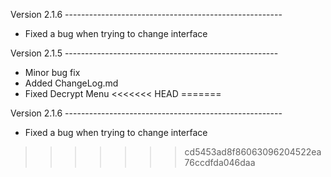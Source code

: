 Version 2.1.6 ------------------------------------------------------
- Fixed a bug when trying to change interface

Version 2.1.5 -----------------------------------------------------
  - Minor bug fix
  - Added ChangeLog.md
  - Fixed Decrypt Menu
<<<<<<< HEAD
=======

Version 2.1.6 ------------------------------------------------------
  - Fixed a bug when trying to change interface
>>>>>>> cd5453ad8f86063096204522ea76ccdfda046daa
